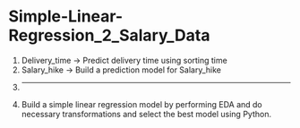 # Simple-Linear-Regression_2_Salary_Data

1) Delivery_time -> Predict delivery time using sorting time  
2) Salary_hike -> Build a prediction model for Salary_hike  
3) ------------------------------------------------------------  
4) Build a simple linear regression model by performing EDA and do necessary transformations and select the best model using Python.
